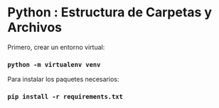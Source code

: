 # Python : Estructura de Carpetas y Archivos

Primero, crear un entorno virtual:
### `python -m virtualenv venv`

Para instalar los paquetes necesarios:
### `pip install -r requirements.txt`